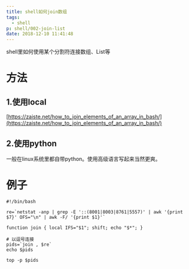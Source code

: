 ```yaml
---
title: shell如何join数组
tags:
  - shell
p: shell/002-join-list
date: 2018-12-10 11:41:48
---
```


shell里如何使用某个分割符连接数组、List等

# 方法

## 1.使用local
[https://zaiste.net/how_to_join_elements_of_an_array_in_bash/](https://zaiste.net/how_to_join_elements_of_an_array_in_bash/)

## 2.使用python
一般在linux系统里都自带python。使用高级语言写起来当然更爽。



# 例子
```shell
#!/bin/bash

re=`netstat -anp | grep -E '::(8001|8003|8761|5557)' | awk '{print $7}' OFS="\n" | awk -F/ '{print $1}'`

function join { local IFS="$1"; shift; echo "$*"; }

# 以逗号连接
pids=`join , $re`
echo $pids

top -p $pids
```

